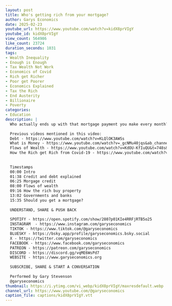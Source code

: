 ```yaml
---
layout: post
title: Who's getting rich from your mortgage?
author: Garys Economics
date: 2025-02-23
youtube_url: https://www.youtube.com/watch?v=kidX8prVIgY
youtube_id: kidX8prVIgY
view_count: 564986
like_count: 23724
duration_seconds: 1031
tags:
- Wealth Inequality
- Enough is Enough
- Tax Wealth Not Work
- Economics of Covid
- Rich get Richer
- Poor get Poorer
- Economics Explained
- Tax the Rich
- End Austerity
- Billionaire
- Poverty
categories:
- Education
description: |
  Who actually ends up with that mortgage payment you make every month? Spoiler: it's not the bank.
  
  Previous videos mentioned in this video:
  Debt - https://www.youtube.com/watch?v=KLQlOK3AWSs
  What is Money - https://www.youtube.com/watch?v=_gcNMu40jqs&ab_channel=GarysEconomics
  Flows of Wealth - https://www.youtube.com/watch?v=KdOU-KfIuQU&t=748s&ab_channel=GarysEconomics
  How the Rich get Rich from Covid-19 - https://www.youtube.com/watch?v=EiblHqbpXHs&t=3s&ab_channel=GarysEconomics
  
  
  Timestamps
  00:00 Intro
  01:38 Credit and debt explained
  06:25 Morgage credit
  08:00 Flows of wealth
  09:16 How the rich buy property
  13:02 Governments and banks
  15:35 Should you get a mortgage?
  
  UNDERSTAND, SHARE & PUSH BACK
  
  SPOTIFY - https://open.spotify.com/show/2807p01KIe4RRFjRTB5o25
  INSTAGRAM  - https://www.instagram.com/garyseconomics
  TIKTOK - https://www.tiktok.com/@garyseconomics
  BLUESKY - https://bsky.app/profile/garyseconomics.bsky.social
  X - https://twitter.com/garyseconomics
  FACEBOOK - https://www.facebook.com/garyseconomics
  PATREON - https://patreon.com/garyseconomics
  DISCORD - https://discord.gg/vqME6WsPd7
  WEBSITE - https://www.garyseconomics.org
  
  SUBSCRIBE, SHARE & START A CONVERSATION
  
  Performed by Gary Stevenson
  @garyseconomics
thumbnail: https://i.ytimg.com/vi_webp/kidX8prVIgY/maxresdefault.webp
channel_url: https://www.youtube.com/@garyseconomics
caption_file: captions/kidX8prVIgY.vtt
---
```

